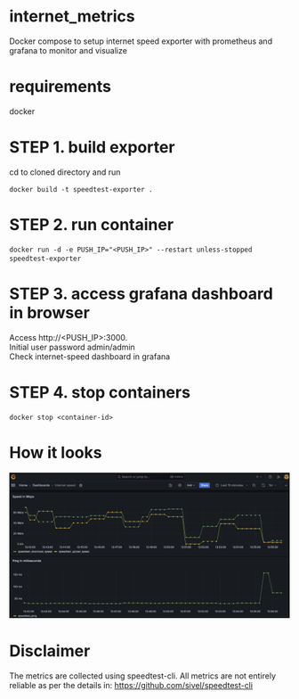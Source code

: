 # internet_metrics
Docker compose to setup internet speed exporter with prometheus and grafana to monitor and visualize

# requirements
docker

# STEP 1. build exporter
cd to cloned directory and run
```
docker build -t speedtest-exporter .
```
# STEP 2. run container
```
docker run -d -e PUSH_IP="<PUSH_IP>" --restart unless-stopped speedtest-exporter
```
# STEP 3. access grafana dashboard in browser
Access http://<PUSH_IP>:3000.  
Initial user password admin/admin  
Check internet-speed dashboard in grafana  

# STEP 4. stop containers
```
docker stop <container-id>
```

# How it looks

![internet speed dashboard](files/internet_metrics_screenshot.jpg)

# Disclaimer
The metrics are collected using speedtest-cli. All metrics are not entirely reliable as per the details in:
https://github.com/sivel/speedtest-cli
